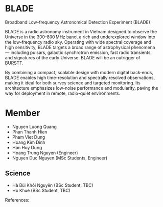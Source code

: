 # BLADE
 Broadband Low-frequency Astronomical Detection Experiment (BLADE)

BLADE is a radio astronomy instrument in Vietnam designed to observe the Universe in the 300–800 MHz band, a rich and underexplored window into the low-frequency radio sky. Operating with wide spectral coverage and high sensitivity, BLADE targets a broad range of astrophysical phenomena — including pulsars, galactic synchrotron emission, fast radio transients, and signatures of the early Universe. BLADE will be an outrigger of BURSTT. 

By combining a compact, scalable design with modern digital back-ends, BLADE enables high time-resolution and spectrally resolved observations, making it ideal for both survey science and targeted monitoring. Its architecture emphasizes low-noise performance and modularity, paving the way for deployment in remote, radio-quiet environments.

# Member
- Nguyen Luong Quang  
- Phan Thanh Hien  
- Pham Viet Dung  
- Hoang Kim Dinh  
- Han Huy Dung  
- Hoang Trung Nguyen (Engineer)  
- Nguyen Duc Nguyen (MSc Students, Engineer)

## Science
- Hà Bùi Khôi Nguyên (BSc Student, TBC)
- Ho Khue (BSc Student, TBC)

References:
